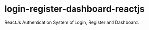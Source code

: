 # login-register-dashboard-reactjs
 ReactJs Authentication System of Login, Register and Dashboard.
